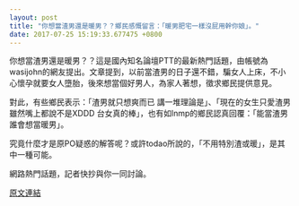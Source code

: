 ```yaml
---
layout: post
title: "你想當渣男還是暖男？？鄉民感慨留言：「暖男肥宅一樣沒屁用幹你娘」。"
date: 2017-07-25 15:19:33.677475 +0800
---
```


你想當渣男還是暖男？？這是國內知名論壇PTT的最新熱門話題，由帳號為wasijohn的網友提出。文章提到，以前當渣男的日子還不錯，騙女人上床，不小心懷孕就要女人墮胎，後來想當個好男人，為家人著想，徵求鄉民提供意見。

對此，有些鄉民表示：「渣男就只想爽而已 講一堆理論是」、「現在的女生只愛渣男 雖然嘴上都說不是XDDD 台女真的棒」，也有如lnmp的鄉民認真回覆：「能當渣男誰會想當暖男」。

究竟什麼才是原PO疑惑的解答呢？或許todao所說的，「不用特別渣或暖」，是其中一種可能。

網路熱門話題，記者快抄與你一同討論。

<a href = "https://www.ptt.cc/bbs/Gossiping/M.1500922453.A.C03.html">原文連結</a>

